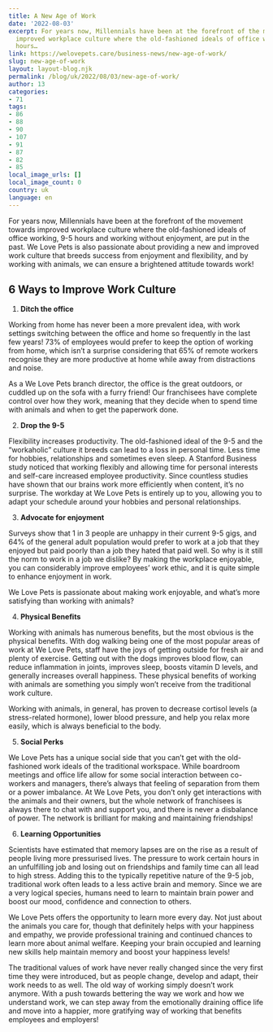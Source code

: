 ```yaml
---
title: A New Age of Work
date: '2022-08-03'
excerpt: For years now, Millennials have been at the forefront of the movement towards
  improved workplace culture where the old-fashioned ideals of office working, 9-5
  hours…
link: https://welovepets.care/business-news/new-age-of-work/
slug: new-age-of-work
layout: layout-blog.njk
permalink: /blog/uk/2022/08/03/new-age-of-work/
author: 13
categories:
- 71
tags:
- 86
- 88
- 90
- 107
- 91
- 87
- 82
- 85
local_image_urls: []
local_image_count: 0
country: uk
language: en
---
```


For years now, Millennials have been at the forefront of the movement towards improved workplace culture where the old-fashioned ideals of office working, 9-5 hours and working without enjoyment, are put in the past. We Love Pets is also passionate about providing a new and improved work culture that breeds success from enjoyment and flexibility, and by working with animals, we can ensure a brightened attitude towards work!

## **6 Ways to Improve Work Culture**

1. **Ditch the office**

Working from home has never been a more prevalent idea, with work settings switching between the office and home so frequently in the last few years! 73% of employees would prefer to keep the option of working from home, which isn’t a surprise considering that 65% of remote workers recognise they are more productive at home while away from distractions and noise.

As a We Love Pets branch director, the office is the great outdoors, or cuddled up on the sofa with a furry friend! Our franchisees have complete control over how they work, meaning that they decide when to spend time with animals and when to get the paperwork done.

2. **Drop the 9-5**

Flexibility increases productivity. The old-fashioned ideal of the 9-5 and the “workaholic” culture it breeds can lead to a loss in personal time. Less time for hobbies, relationships and sometimes even sleep. A Stanford Business study noticed that working flexibly and allowing time for personal interests and self-care increased employee productivity. Since countless studies have shown that our brains work more efficiently when content, it’s no surprise. The workday at We Love Pets is entirely up to you, allowing you to adapt your schedule around your hobbies and personal relationships.

3. **Advocate for enjoyment**

Surveys show that 1 in 3 people are unhappy in their current 9-5 gigs, and 64% of the general adult population would prefer to work at a job that they enjoyed but paid poorly than a job they hated that paid well. So why is it still the norm to work in a job we dislike? By making the workplace enjoyable, you can considerably improve employees’ work ethic, and it is quite simple to enhance enjoyment in work.

We Love Pets is passionate about making work enjoyable, and what’s more satisfying than working with animals?

4. **Physical Benefits**

Working with animals has numerous benefits, but the most obvious is the physical benefits. With dog walking being one of the most popular areas of work at We Love Pets, staff have the joys of getting outside for fresh air and plenty of exercise. Getting out with the dogs improves blood flow, can reduce inflammation in joints, improves sleep, boosts vitamin D levels, and generally increases overall happiness. These physical benefits of working with animals are something you simply won’t receive from the traditional work culture.

Working with animals, in general, has proven to decrease cortisol levels (a stress-related hormone), lower blood pressure, and help you relax more easily, which is always beneficial to the body.

5. **Social Perks**

We Love Pets has a unique social side that you can’t get with the old-fashioned work ideals of the traditional workspace. While boardroom meetings and office life allow for some social interaction between co-workers and managers, there’s always that feeling of separation from them or a power imbalance. At We Love Pets, you don’t only get interactions with the animals and their owners, but the whole network of franchisees is always there to chat with and support you, and there is never a disbalance of power. The network is brilliant for making and maintaining friendships!

6. **Learning Opportunities**

Scientists have estimated that memory lapses are on the rise as a result of people living more pressurised lives. The pressure to work certain hours in an unfulfilling job and losing out on friendships and family time can all lead to high stress. Adding this to the typically repetitive nature of the 9-5 job, traditional work often leads to a less active brain and memory. Since we are a very logical species, humans need to learn to maintain brain power and boost our mood, confidence and connection to others.

We Love Pets offers the opportunity to learn more every day. Not just about the animals you care for, though that definitely helps with your happiness and empathy, we provide professional training and continued chances to learn more about animal welfare. Keeping your brain occupied and learning new skills help maintain memory and boost your happiness levels!

The traditional values of work have never really changed since the very first time they were introduced, but as people change, develop and adapt, their work needs to as well. The old way of working simply doesn’t work anymore. With a push towards bettering the way we work and how we understand work, we can step away from the emotionally draining office life and move into a happier, more gratifying way of working that benefits employees and employers!